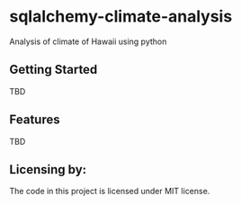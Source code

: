 # sqlalchemy-climate-analysis
Analysis of climate of Hawaii using python

## Getting Started

TBD

## Features

TBD

## Licensing by:

The code in this project is licensed under MIT license.
